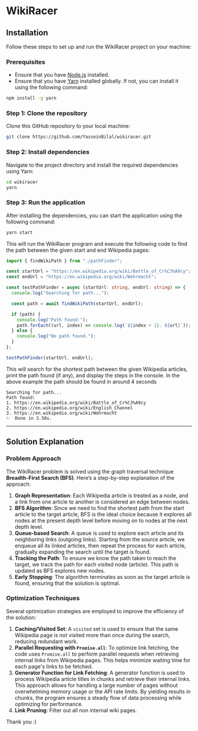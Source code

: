 
# WikiRacer

## Installation

Follow these steps to set up and run the WikiRacer project on your machine:

### Prerequisites

- Ensure that you have [Node.js](https://nodejs.org/) installed.
- Ensure that you have [Yarn](https://yarnpkg.com/) installed globally. If not, you can install it using the following command:

```bash
npm install -g yarn
```

### Step 1: Clone the repository

Clone this GitHub repository to your local machine:

```bash
git clone https://github.com/YasseinBilal/wikiracer.git
```

### Step 2: Install dependencies

Navigate to the project directory and install the required dependencies using Yarn:

```bash
cd wikiracer
yarn
```

### Step 3: Run the application

After installing the dependencies, you can start the application using the following command:

```bash
yarn start
```

This will run the WikiRacer program and execute the following code to find the path between the given start and end Wikipedia pages:

```typescript
import { findWikiPath } from "./pathFinder";

const startUrl = "https://en.wikipedia.org/wiki/Battle_of_Cr%C3%A9cy";
const endUrl = "https://en.wikipedia.org/wiki/Wehrmacht";

const testPathFinder = async (startUrl: string, endUrl: string) => {
  console.log("Searching for path...");

  const path = await findWikiPath(startUrl, endUrl);

  if (path) {
    console.log("Path found:");
    path.forEach((url, index) => console.log(`${index + 1}. ${url}`));
  } else {
    console.log("No path found.");
  }
};

testPathFinder(startUrl, endUrl);
```

This will search for the shortest path between the given Wikipedia articles, print the path found (if any), and display the steps in the console.
In the above example the path should be found in around 4 seconds

```
Searching for path...
Path found:
1. https://en.wikipedia.org/wiki/Battle_of_Cr%C3%A9cy
2. https://en.wikipedia.org/wiki/English_Channel
3. https://en.wikipedia.org/wiki/Wehrmacht
✨  Done in 3.58s.
```

---

## Solution Explanation

### Problem Approach

The WikiRacer problem is solved using the graph traversal technique **Breadth-First Search (BFS)**. Here’s a step-by-step explanation of the approach:

1. **Graph Representation**: Each Wikipedia article is treated as a node, and a link from one article to another is considered an edge between nodes.
2. **BFS Algorithm**: Since we need to find the shortest path from the start article to the target article, BFS is the ideal choice because it explores all nodes at the present depth level before moving on to nodes at the next depth level.
3. **Queue-based Search**: A queue is used to explore each article and its neighboring links (outgoing links). Starting from the source article, we enqueue all its linked articles, then repeat the process for each article, gradually expanding the search until the target is found.
4. **Tracking the Path**: To ensure we know the path taken to reach the target, we track the path for each visited node (article). This path is updated as BFS explores new nodes.
5. **Early Stopping**: The algorithm terminates as soon as the target article is found, ensuring that the solution is optimal.

### Optimization Techniques

Several optimization strategies are employed to improve the efficiency of the solution:

1. **Caching/Visited Set**: A `visited` set is used to ensure that the same Wikipedia page is not visited more than once during the search, reducing redundant work.
2. **Parallel Requesting with `Promise.all`**: To optimize link fetching, the code uses `Promise.all` to perform parallel requests when retrieving internal links from Wikipedia pages. This helps minimize waiting time for each page's links to be fetched.
3. **Generator Function for Link Fetching**: A generator function is used to process Wikipedia article titles in chunks and retrieve their internal links. This approach allows for handling a large number of pages without overwhelming memory usage or the API rate limits. By yielding results in chunks, the program ensures a steady flow of data processing while optimizing for performance.
4. **Link Pruning**: Filter out all non internal wiki pages.


Thank you :) 
